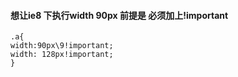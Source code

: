 #### 想让ie8 下执行width 90px 前提是 必须加上!important
```
.a{
width:90px\9!important;
width: 128px!important; 
}
```
